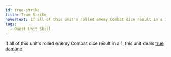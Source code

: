 ```yaml
---
id: true-strike
title: True Strike
hoverText: If all of this unit's rolled enemy Combat dice result in a 1, this unit deals true damage.
tags:
  - Quest Unit Skill
---
```


If all of this unit's rolled enemy Combat dice result in a 1, this unit deals [true damage](/docs/all/other/true-damage).